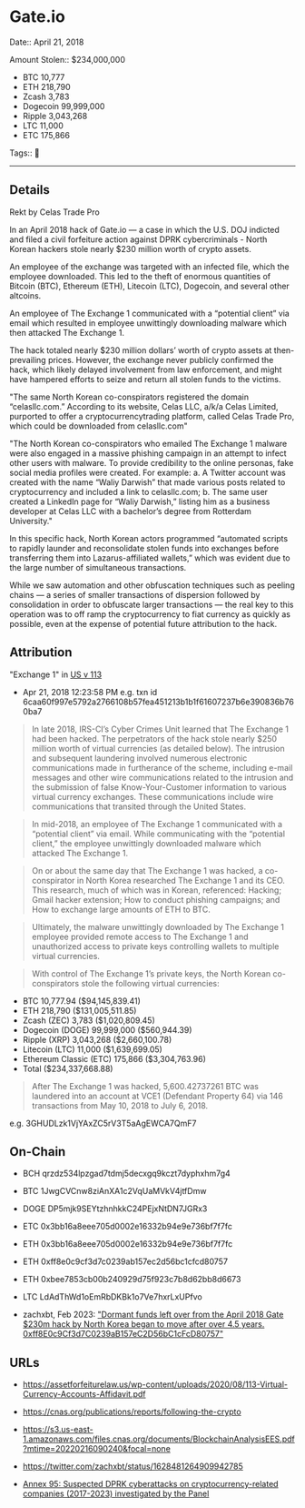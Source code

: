 # Gate.io

Date:: April 21, 2018

Amount Stolen:: $234,000,000

- BTC 10,777 
- ETH 218,790 
- Zcash 3,783 
- Dogecoin 99,999,000 
- Ripple 3,043,268 
- LTC 11,000 
- ETC 175,866

Tags:: 🍎

---


## Details 

Rekt by Celas Trade Pro

In an April 2018 hack of Gate.io — a case in which the  U.S. DOJ indicted and filed a civil forfeiture action against DPRK cybercriminals - North Korean hackers stole nearly $230 million worth of crypto assets. 

An employee of the exchange was targeted with an infected file, which the employee downloaded. This led to the theft of enormous quantities of Bitcoin (BTC), Ethereum (ETH), Litecoin (LTC), Dogecoin, and several other altcoins. 

An employee of The Exchange 1 communicated with a “potential client” via email which resulted in employee unwittingly downloading malware which then attacked The Exchange 1. 

The hack totaled nearly $230 million dollars’ worth of crypto assets at then-prevailing prices. However, the exchange never publicly confirmed the hack, which likely delayed involvement from law enforcement, and might have hampered efforts to seize and return all stolen funds to the victims.

"The same North Korean co-conspirators registered the domain “celasllc.com.” According to its website, Celas LLC, a/k/a Celas Limited, purported to offer a cryptocurrencytrading platform, called Celas Trade Pro, which could be downloaded from celasllc.com"

"The North Korean co-conspirators who emailed The Exchange 1 malware were also engaged in a massive phishing campaign in an attempt to infect other users with malware. To provide credibility to the online personas, fake social media profiles were created. For example: a. A Twitter account was created with the name “Waliy Darwish” that made various posts related to cryptocurrency and included a link to celasllc.com; b. The same user created a LinkedIn page for “Waliy Darwish,” listing him as a business developer at Celas LLC with a bachelor’s degree from Rotterdam University."

In this specific hack, North Korean actors programmed “automated scripts to rapidly launder and reconsolidate stolen funds into exchanges before transferring them into Lazarus-affiliated wallets,” which was evident due to the large number of simultaneous transactions. 

While we saw automation and other obfuscation techniques such as peeling chains — a series of smaller transactions of dispersion followed by consolidation in order to obfuscate larger transactions — the real key to this operation was to off ramp the cryptocurrency to fiat currency as quickly as possible, even at the expense of potential future attribution to the hack.


## Attribution

"Exchange 1" in [US v 113](https://github.com/tayvano/lazarus-bluenoroff-research/blob/main/pdfs/2020-03-02_USA-v-113_yinyin_complaint-cv-606.pdf)

- Apr 21, 2018 12:23:58 PM e.g. txn id 6caa60f997e5792a2766108b57fea451213b1b1f61607237b6e390836b760ba7

> In late 2018, IRS-CI’s Cyber Crimes Unit learned that The Exchange 1 had been hacked. The perpetrators of the hack stole nearly $250 million worth of virtual currencies (as detailed below). The intrusion and subsequent laundering involved numerous electronic communications made in furtherance of the scheme, including e-mail messages and other wire communications related to the intrusion and the submission of false Know-Your-Customer information to various virtual currency exchanges. These communications include wire communications that transited through the United States.

> In mid-2018, an employee of The Exchange 1 communicated with a “potential client” via email. While communicating with the “potential client,” the employee unwittingly downloaded malware which attacked The Exchange 1.

> On or about the same day that The Exchange 1 was hacked, a co-conspirator in North Korea researched The Exchange 1 and its CEO. This research, much of which was in Korean, referenced: Hacking; Gmail hacker extension; How to conduct phishing campaigns; and How to exchange large amounts of ETH to BTC.

> Ultimately, the malware unwittingly downloaded by The Exchange 1 employee provided remote access to The Exchange 1 and unauthorized access to private keys controlling wallets to multiple virtual currencies. 

> With control of The Exchange 1’s private keys, the North Korean co-conspirators stole the following virtual currencies:

- BTC 10,777.94 ($94,145,839.41)
- ETH 218,790 ($131,005,511.85)
- Zcash (ZEC) 3,783 ($1,020,809.45)
- Dogecoin (DOGE) 99,999,000 ($560,944.39)
- Ripple (XRP) 3,043,268 ($2,660,100.78)
- Litecoin (LTC) 11,000 ($1,639,699.05)
- Ethereum Classic (ETC) 175,866 ($3,304,763.96)
- Total ($234,337,668.88)


> After The Exchange 1 was hacked, 5,600.42737261 BTC was laundered into an account at VCE1 (Defendant Property 64) via 146 transactions from May 10, 2018 to July 6, 2018.

e.g. 3GHUDLzk1VjYAxZC5rV3T5aAgEWCA7QmF7


## On-Chain


- BCH qrzdz534lpzgad7tdmj5decxgq9kczt7dyphxhm7g4

- BTC 1JwgCVCnw8ziAnXA1c2VqUaMVkV4jtfDmw

- DOGE DP5mjk9SEYtzhnhkkC24PEjxNtDN7JGRx3

- ETC 0x3bb16a8eee705d0002e16332b94e9e736bf7f7fc

- ETH 0x3bb16a8eee705d0002e16332b94e9e736bf7f7fc

- ETH 0xff8e0c9cf3d7c0239ab157ec2d56bc1cfcd80757

- ETH 0xbee7853cb00b240929d75f923c7b8d62bb8d6673

- LTC LdAdThWd1oEmRbDKBk1o7Ve7hxrLxUPfvo

- zachxbt, Feb 2023: ["Dormant funds left over from the April 2018 Gate $230m hack by North Korea began to move after over 4.5 years. 0xff8E0c9Cf3d7C0239aB157eC2D56bC1cFcD80757"](https://twitter.com/zachxbt/status/1628481264909942785)



## URLs

- https://assetforfeiturelaw.us/wp-content/uploads/2020/08/113-Virtual-Currency-Accounts-Affidavit.pdf

- https://cnas.org/publications/reports/following-the-crypto

- https://s3.us-east-1.amazonaws.com/files.cnas.org/documents/BlockchainAnalysisEES.pdf?mtime=20220216090240&focal=none

- https://twitter.com/zachxbt/status/1628481264909942785

- [Annex 95: Suspected DPRK cyberattacks on cryptocurrency-related companies (2017-2023) investigated by the Panel](../pdfs/2024-03-07_UN-Security-Council_s-2024-215.pdf)


